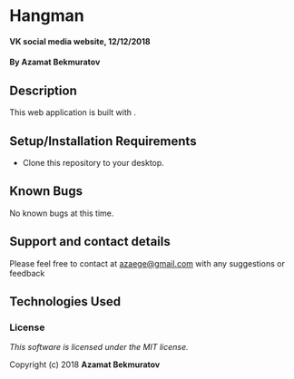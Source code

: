 # Hangman

#### VK social media website, 12/12/2018

#### By **Azamat Bekmuratov**

## Description

This web application is built with . 

## Setup/Installation Requirements

* Clone this repository to your desktop.

## Known Bugs

No known bugs at this time.

## Support and contact details

Please feel free to contact at azaege@gmail.com with any suggestions or feedback

## Technologies Used


### License

*This software is licensed under the MIT license.*

Copyright (c) 2018 **Azamat Bekmuratov**
